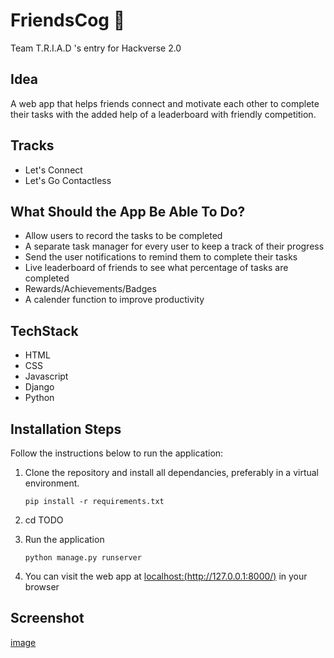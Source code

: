 # FriendsCog :two_women_holding_hands:
Team T.R.I.A.D 's entry for Hackverse 2.0

## Idea
A web app that helps friends connect and motivate each other to complete their tasks with the added help of a leaderboard with friendly competition.

## Tracks
* Let's Connect
* Let's Go Contactless

## What Should the App Be Able To Do?
* Allow users to record the tasks to be completed
* A separate task manager for every user to keep a track of their progress
* Send the user notifications to remind them to complete their tasks
* Live leaderboard of friends to see what percentage of tasks are completed
* Rewards/Achievements/Badges
* A calender function to improve productivity

## TechStack
* HTML
* CSS
* Javascript
* Django
* Python

## Installation Steps

Follow the instructions below to run the application:
1. Clone the repository and install all dependancies, preferably in a virtual environment.

    `pip install -r requirements.txt`
2. cd TODO
3. Run the application

    `python manage.py runserver`
4. You can visit the web app at [localhost:(http://127.0.0.1:8000/)](http://127.0.0.1:8000/) in your browser

## Screenshot
[image](https://user-images.githubusercontent.com/56690803/109407841-2e1d3780-79aa-11eb-830c-d837a7b21b63.png)



